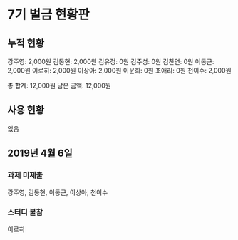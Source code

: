# 7기 벌금 현황판

## 누적 현황

강주영: 2,000원
김동현: 2,000원
김유정: 0원
김주성: 0원
김찬연: 0원
이동근: 2,000원
이로히: 2,000원
이상아: 2,000원
이윤희: 0원
조애리: 0원
천이수: 2,000원

총 합계: 12,000원
남은 금액: 12,000원

## 사용 현황

없음

## 2019년 4월 6일

### 과제 미제출

강주영, 김동현, 이동근, 이상아, 천이수

### 스터디 불참

이로히